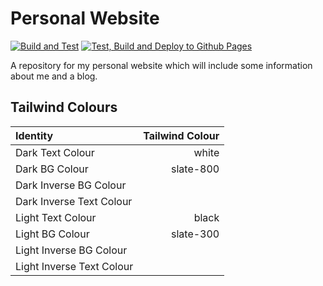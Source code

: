 # Personal Website

[![Build and Test](https://github.com/ethan-mcconkey/personal-website/actions/workflows/dev.yml/badge.svg)](https://github.com/ethan-mcconkey/personal-website/actions/workflows/dev.yml)
[![Test, Build and Deploy to Github Pages](https://github.com/ethan-mcconkey/personal-website/actions/workflows/main.yml/badge.svg)](https://github.com/ethan-mcconkey/personal-website/actions/workflows/main.yml)

A repository for my personal website which will include some information about me and a blog.

## Tailwind Colours

| Identity                  | Tailwind Colour |
| :------------------------ | --------------: |
| Dark Text Colour          |           white |
| Dark BG Colour            |       slate-800 |
| Dark Inverse BG Colour    |                 |
| Dark Inverse Text Colour  |                 |
| Light Text Colour         |           black |
| Light BG Colour           |       slate-300 |
| Light Inverse BG Colour   |                 |
| Light Inverse Text Colour |                 |
